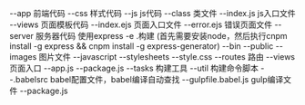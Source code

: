 --app 前端代码
    --css 样式代码
    --js  js代码
          --class 类文件
          --index.js js入口文件
    --views 页面模板代码
          --index.ejs 页面入口文件
          --error.ejs 错误页面文件
--server 服务器代码  使用express -e .构建 (首先需要安装node，然后执行cnpm install -g express && cnpm install -g express-generator)
    --bin
    --public 
        --images 图片文件
        --javascript 
        --stylesheets
            --style.css
    --routes 路由
    --views 页面入口
    --app.js
    --package.js
--tasks 构建工具
    --util  构建命令脚本
--.babelsrc babel配置文件，babel编译自动查找
--gulpfile.babel.js gulp编译文件
--package.js

